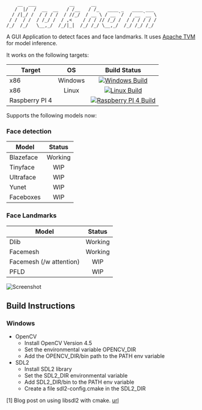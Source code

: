 
```
    __  ___            __      __
   /  |/  /  __  __   / /__   / /_   ____ _   ____ ___
  / /|_/ /  / / / /  / //_/  / __ \ / __ `/  / __ `__ \
 / /  / /  / /_/ /  / ,<    / / / // /_/ /  / / / / / /
/_/  /_/   \__,_/  /_/|_|  /_/ /_/ \__,_/  /_/ /_/ /_/

```

A GUI Application to detect faces and face landmarks. It uses [Apache TVM](https://github.com/apache/tvm) for model inference.

It works on the following targets:

| Target         | OS      | Build Status                                                                                                                                                             |
| ------         | :--:    | :----------:                                                                                                                                                             |
| x86            | Windows | [![Windows Build](https://github.com/abhilb/mukham/actions/workflows/windows_build.yml/badge.svg)](https://github.com/abhilb/mukham/actions/workflows/windows_build.yml) |
| x86            | Linux   | [![Linux Build](https://github.com/abhilb/mukham/actions/workflows/linux_build.yml/badge.svg)](https://github.com/abhilb/mukham/actions/workflows/linux_build.yml)       |
| Raspberry PI 4 |         | [![Raspberry PI 4 Build](https://github.com/abhilb/mukham/actions/workflows/pi4_build.yml/badge.svg)](https://github.com/abhilb/mukham/actions/workflows/pi4_build.yml)  |

Supports the following models now:

### Face detection

| Model     | Status   |
| -----     | :------: |
| Blazeface | Working  |
| Tinyface  | WIP      |
| Ultraface | WIP      |
| Yunet     | WIP      |
| Faceboxes | WIP      |

### Face Landmarks

| Model                   | Status  |
| -----                   | :----:  |
| Dlib                    | Working |
| Facemesh                | Working |
| Facemesh (/w attention) | WIP     |
| PFLD                    | WIP     |

![Screenshot](assets/screenshot.gif)

## Build Instructions
### Windows
* OpenCV
    * Install OpenCV Version 4.5
    * Set the environmental variable OPENCV_DIR
    * Add the OPENCV_DIR/bin path to the PATH env variable
* SDL2
    * Install SDL2 library
    * Set the SDL2_DIR environmental variable
    * Add SDL2_DIR/bin to the PATH env variable
    * Create a file sdl2-config.cmake in the SDL2_DIR

[1] Blog post on using libsdl2 with cmake. [url](https://trenki2.github.io/blog/2017/06/02/using-sdl2-with-cmake/)

